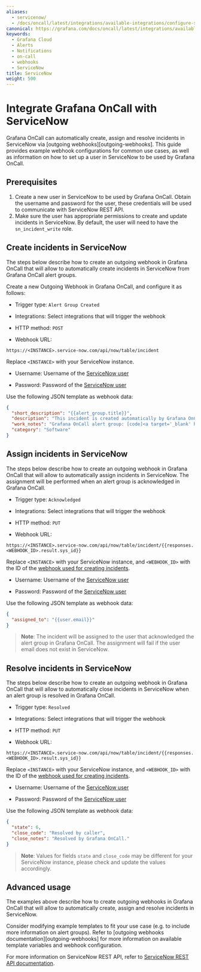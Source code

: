 ```yaml
---
aliases:
  - servicenow/
  - /docs/oncall/latest/integrations/available-integrations/configure-servicenow/
canonical: https://grafana.com/docs/oncall/latest/integrations/available-integrations/configure-servicenow/
keywords:
  - Grafana Cloud
  - Alerts
  - Notifications
  - on-call
  - webhooks
  - ServiceNow
title: ServiceNow
weight: 500
---
```


# Integrate Grafana OnCall with ServiceNow

Grafana OnCall can automatically create, assign and resolve incidents in ServiceNow via [outgoing webhooks][outgoing-webhooks].
This guide provides example webhook configurations for common use cases, as well as information on how to set up a user in ServiceNow to be used by Grafana OnCall.

## Prerequisites

1. Create a new user in ServiceNow to be used by Grafana OnCall. Obtain the username and password for the user,
these credentials will be used to communicate with ServiceNow REST API.
2. Make sure the user has appropriate permissions to create and update incidents in ServiceNow. By default, the user will need to have the `sn_incident_write` role.

## Create incidents in ServiceNow

The steps below describe how to create an outgoing webhook in Grafana OnCall that will allow to automatically create
incidents in ServiceNow from Grafana OnCall alert groups.

Create a new Outgoing Webhook in Grafana OnCall, and configure it as follows:

- Trigger type: `Alert Group Created`

- Integrations: Select integrations that will trigger the webhook

- HTTP method: `POST`

- Webhook URL:

```text
https://<INSTANCE>.service-now.com/api/now/table/incident
```

Replace `<INSTANCE>` with your ServiceNow instance.

- Username: Username of the [ServiceNow user](#prerequisites)

- Password: Password of the [ServiceNow user](#prerequisites)

Use the following JSON template as webhook data:

```json
{
  "short_description": "{{alert_group.title}}",
  "description": "This incident is created automatically by Grafana OnCall.",
  "work_notes": "Grafana OnCall alert group: [code]<a target='_blank' href='{{alert_group.permalinks.web}}'>{{alert_group.id}}</a>[/code]",
  "category": "Software"
}
```

## Assign incidents in ServiceNow

The steps below describe how to create an outgoing webhook in Grafana OnCall that will allow to automatically assign incidents in ServiceNow.
The assignment will be performed when an alert group is acknowledged in Grafana OnCall.

- Trigger type: `Acknowledged`

- Integrations: Select integrations that will trigger the webhook

- HTTP method: `PUT`

- Webhook URL:

```text
https://<INSTANCE>.service-now.com/api/now/table/incident/{{responses.<WEBHOOK_ID>.result.sys_id}}
```

Replace `<INSTANCE>` with your ServiceNow instance, and `<WEBHOOK_ID>` with the ID of the [webhook used for creating incidents](#create-incidents-in-servicenow).

- Username: Username of the [ServiceNow user](#prerequisites)

- Password: Password of the [ServiceNow user](#prerequisites)

Use the following JSON template as webhook data:

```json
{
  "assigned_to": "{{user.email}}"
}
```

>**Note**: The incident will be assigned to the user that acknowledged the alert group in Grafana OnCall.
The assignment will fail if the user email does not exist in ServiceNow.

## Resolve incidents in ServiceNow

The steps below describe how to create an outgoing webhook in Grafana OnCall that will allow to automatically close
incidents in ServiceNow when an alert group is resolved in Grafana OnCall.

- Trigger type: `Resolved`

- Integrations: Select integrations that will trigger the webhook

- HTTP method: `PUT`

- Webhook URL:

```text
https://<INSTANCE>.service-now.com/api/now/table/incident/{{responses.<WEBHOOK_ID>.result.sys_id}}
```

Replace `<INSTANCE>` with your ServiceNow instance, and `<WEBHOOK_ID>` with the ID of the [webhook used for creating incidents](#create-incidents-in-servicenow).

- Username: Username of the [ServiceNow user](#prerequisites)

- Password: Password of the [ServiceNow user](#prerequisites)

Use the following JSON template as webhook data:

```json
{
  "state": 6,  
  "close_code": "Resolved by caller",
  "close_notes": "Resolved by Grafana OnCall."
}
```

>**Note**: Values for fields `state` and `close_code` may be different for your ServiceNow instance, please check and update the values accordingly.

## Advanced usage

The examples above describe how to create outgoing webhooks in Grafana OnCall that will allow to automatically create, assign and resolve incidents in ServiceNow.

Consider modifying example templates to fit your use case (e.g. to include more information on alert groups).
Refer to [outgoing webhooks documentation][outgoing-webhooks] for more information on available template variables and webhook configuration.

For more information on ServiceNow REST API, refer to [ServiceNow REST API documentation](https://developer.servicenow.com/dev.do#!/reference/api/sandiego/rest).
